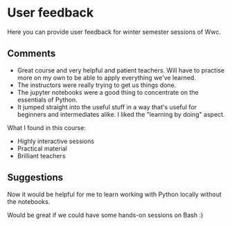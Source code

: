# User feedback

Here you can provide user feedback for winter semester sessions of Wwc.

## Comments
* Great course and very helpful and patient teachers. Will have to practise more on my own to be able to apply everything we've learned.
* The instructors were really trying to get us things done.
* The jupyter notebooks were a good thing to concentrate on the essentials of Python.
* It jumped straight into the useful stuff in a way that's useful for beginners and intermediates alike. I liked the "learning by doing" aspect.

What I found in this course: 

* Highly interactive sessions
* Practical material 
* Brilliant teachers

## Suggestions

Now it would be helpful for me to learn working with Python locally without the notebooks.

Would be great if we could have some hands-on sessions on Bash  :) 
